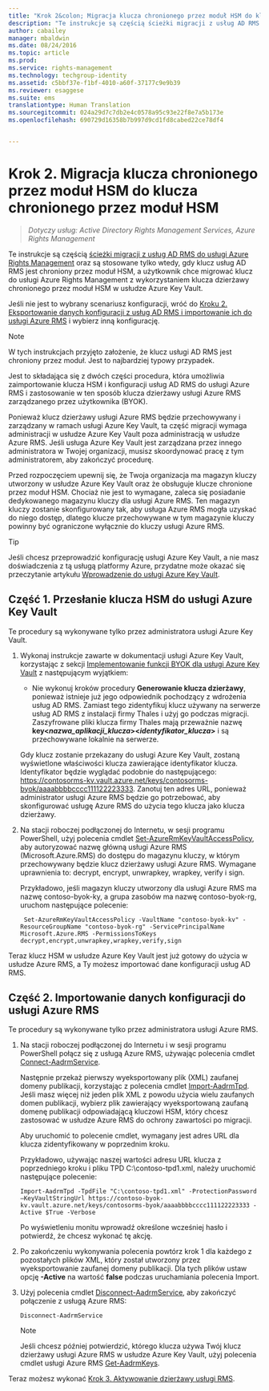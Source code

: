 ```yaml
---
title: "Krok 2&colon; Migracja klucza chronionego przez moduł HSM do klucza chronionego przez moduł HSM | Azure RMS"
description: "Te instrukcje są częścią ścieżki migracji z usług AD RMS do usługi Azure Rights Management oraz są stosowane tylko wtedy, gdy klucz usług AD RMS jest chroniony przez moduł HSM, a użytkownik chce migrować klucz do usługi Azure Rights Management z wykorzystaniem klucza dzierżawy chronionego przez moduł HSM w usłudze Azure Key Vault."
author: cabailey
manager: mbaldwin
ms.date: 08/24/2016
ms.topic: article
ms.prod: 
ms.service: rights-management
ms.technology: techgroup-identity
ms.assetid: c5bbf37e-f1bf-4010-a60f-37177c9e9b39
ms.reviewer: esaggese
ms.suite: ems
translationtype: Human Translation
ms.sourcegitcommit: 024a29d7c7db2e4c0578a95c93e22f8e7a5b173e
ms.openlocfilehash: 690729d16358b7b997d9cd1fd8cabed22ce78df4


---
```


# Krok 2. Migracja klucza chronionego przez moduł HSM do klucza chronionego przez moduł HSM

>*Dotyczy usług: Active Directory Rights Management Services, Azure Rights Management*


Te instrukcje są częścią [ścieżki migracji z usług AD RMS do usługi Azure Rights Management](migrate-from-ad-rms-to-azure-rms.md) oraz są stosowane tylko wtedy, gdy klucz usług AD RMS jest chroniony przez moduł HSM, a użytkownik chce migrować klucz do usługi Azure Rights Management z wykorzystaniem klucza dzierżawy chronionego przez moduł HSM w usłudze Azure Key Vault. 

Jeśli nie jest to wybrany scenariusz konfiguracji, wróć do [Kroku 2. Eksportowanie danych konfiguracji z usług AD RMS i importowanie ich do usługi Azure RMS](migrate-from-ad-rms-phase1.md#step-2-export-configuration-data-from-ad-rms-and-import-it-to-azure-rms) i wybierz inną konfigurację.

> [!NOTE]
> W tych instrukcjach przyjęto założenie, że klucz usługi AD RMS jest chroniony przez moduł. Jest to najbardziej typowy przypadek. 

Jest to składająca się z dwóch części procedura, która umożliwia zaimportowanie klucza HSM i konfiguracji usług AD RMS do usługi Azure RMS i zastosowanie w ten sposób klucza dzierżawy usługi Azure RMS zarządzanego przez użytkownika (BYOK).

Ponieważ klucz dzierżawy usługi Azure RMS będzie przechowywany i zarządzany w ramach usługi Azure Key Vault, ta część migracji wymaga administracji w usłudze Azure Key Vault poza administracją w usłudze Azure RMS. Jeśli usługa Azure Key Vault jest zarządzana przez innego administratora w Twojej organizacji, musisz skoordynować pracę z tym administratorem, aby zakończyć procedurę.

Przed rozpoczęciem upewnij się, że Twoja organizacja ma magazyn kluczy utworzony w usłudze Azure Key Vault oraz że obsługuje klucze chronione przez moduł HSM. Chociaż nie jest to wymagane, zaleca się posiadanie dedykowanego magazynu kluczy dla usługi Azure RMS. Ten magazyn kluczy zostanie skonfigurowany tak, aby usługa Azure RMS mogła uzyskać do niego dostęp, dlatego klucze przechowywane w tym magazynie kluczy powinny być ograniczone wyłącznie do kluczy usługi Azure RMS.


> [!TIP]
> Jeśli chcesz przeprowadzić konfigurację usługi Azure Key Vault, a nie masz doświadczenia z tą usługą platformy Azure, przydatne może okazać się przeczytanie artykułu [Wprowadzenie do usługi Azure Key Vault](https://azure.microsoft.com/documentation/articles/key-vault-get-started/). 


## Część 1. Przesłanie klucza HSM do usługi Azure Key Vault

Te procedury są wykonywane tylko przez administratora usługi Azure Key Vault.

1.  Wykonaj instrukcje zawarte w dokumentacji usługi Azure Key Vault, korzystając z sekcji [Implementowanie funkcji BYOK dla usługi Azure Key Vault](https://azure.microsoft.com/documentation/articles/key-vault-hsm-protected-keys/#implementing-bring-your-own-key-byok-for-azure-key-vault) z następującym wyjątkiem:

    - Nie wykonuj kroków procedury **Generowanie klucza dzierżawy**, ponieważ istnieje już jego odpowiednik pochodzący z wdrożenia usług AD RMS. Zamiast tego zidentyfikuj klucz używany na serwerze usług AD RMS z instalacji firmy Thales i użyj go podczas migracji. Zaszyfrowane pliki klucza firmy Thales mają przeważnie nazwę **key<*nazwa_aplikacji_klucza*><*identyfikator_klucza*>** i są przechowywane lokalnie na serwerze.

    Gdy klucz zostanie przekazany do usługi Azure Key Vault, zostaną wyświetlone właściwości klucza zawierające identyfikator klucza. Identyfikator będzie wyglądać podobnie do następującego: https://contosorms-kv.vault.azure.net/keys/contosorms-byok/aaaabbbbcccc111122223333. Zanotuj ten adres URL, ponieważ administrator usługi Azure RMS będzie go potrzebować, aby skonfigurować usługę Azure RMS do użycia tego klucza jako klucza dzierżawy.

2. Na stacji roboczej podłączonej do Internetu, w sesji programu PowerShell, użyj polecenia cmdlet [Set-AzureRmKeyVaultAccessPolicy](https://msdn.microsoft.com/library/mt603625.aspx ), aby autoryzować nazwę główną usługi Azure RMS (Microsoft.Azure.RMS) do dostępu do magazynu kluczy, w którym przechowywany będzie klucz dzierżawy usługi Azure RMS. Wymagane uprawnienia to: decrypt, encrypt, unwrapkey, wrapkey, verify i sign.
    
    Przykładowo, jeśli magazyn kluczy utworzony dla usługi Azure RMS ma nazwę contoso-byok-ky, a grupa zasobów ma nazwę contoso-byok-rg, uruchom następujące polecenie:
    
        Set-AzureRmKeyVaultAccessPolicy -VaultName "contoso-byok-kv" -ResourceGroupName "contoso-byok-rg" -ServicePrincipalName Microsoft.Azure.RMS -PermissionsToKeys decrypt,encrypt,unwrapkey,wrapkey,verify,sign


Teraz klucz HSM w usłudze Azure Key Vault jest już gotowy do użycia w usłudze Azure RMS, a Ty możesz importować dane konfiguracji usług AD RMS.

## Część 2. Importowanie danych konfiguracji do usługi Azure RMS

Te procedury są wykonywane tylko przez administratora usługi Azure RMS.

1.  Na stacji roboczej podłączonej do Internetu i w sesji programu PowerShell połącz się z usługą Azure RMS, używając polecenia cmdlet [Connect-AadrmService](https://msdn.microsoft.com/library/dn629415.aspx ).
    
    Następnie przekaż pierwszy wyeksportowany plik (XML) zaufanej domeny publikacji, korzystając z polecenia cmdlet [Import-AadrmTpd](https://msdn.microsoft.com/library/dn857523.aspx). Jeśli masz więcej niż jeden plik XML z powodu użycia wielu zaufanych domen publikacji, wybierz plik zawierający wyeksportowaną zaufaną domenę publikacji odpowiadającą kluczowi HSM, który chcesz zastosować w usłudze Azure RMS do ochrony zawartości po migracji. 
    
    Aby uruchomić to polecenie cmdlet, wymagany jest adres URL dla klucza zidentyfikowany w poprzednim kroku.
    
    Przykładowo, używając naszej wartości adresu URL klucza z poprzedniego kroku i pliku TPD C:\contoso-tpd1.xml, należy uruchomić następujące polecenie:
    
    ```
    Import-AadrmTpd -TpdFile "C:\contoso-tpd1.xml" -ProtectionPassword –KeyVaultStringUrl https://contoso-byok-kv.vault.azure.net/keys/contosorms-byok/aaaabbbbcccc111122223333 -Active $True -Verbose
    ```
    
    Po wyświetleniu monitu wprowadź określone wcześniej hasło i potwierdź, że chcesz wykonać tę akcję.

2.  Po zakończeniu wykonywania polecenia powtórz krok 1 dla każdego z pozostałych plików XML, który został utworzony przez wyeksportowanie zaufanej domeny publikacji. Dla tych plików ustaw opcję **-Active** na wartość **false** podczas uruchamiania polecenia Import.  

3.  Użyj polecenia cmdlet [Disconnect-AadrmService](http://msdn.microsoft.com/library/windowsazure/dn629416.aspx), aby zakończyć połączenie z usługą Azure RMS:

    ```
    Disconnect-AadrmService
    ```

    > [!NOTE]
    > Jeśli chcesz później potwierdzić, którego klucza używa Twój klucz dzierżawy usługi Azure RMS w usłudze Azure Key Vault, użyj polecenia cmdlet usługi Azure RMS [Get-AadrmKeys](https://msdn.microsoft.com/library/dn629420.aspx).

Teraz możesz wykonać [Krok 3. Aktywowanie dzierżawy usługi RMS](migrate-from-ad-rms-phase1.md#step-3-activate-your-rms-tenant).




<!--HONumber=Aug16_HO4-->


